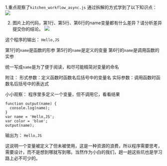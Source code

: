 1.重点观察了`kitchen_workflow_async.js`
通过拆解的方式学到了以下知识点：
![](https://ws2.sinaimg.cn/large/006tKfTcgy1fjbbbmqgzhj30t309dgnd.jpg)

2. 图片上的代码，第1行、第5行、第6行的name变量都有什么差异？请分析差异提交你的结论。
![](https://ws1.sinaimg.cn/large/006tKfTcgy1fjbd9avhhwj30ls09qdh6.jpg)

这个程序的输出：
`Hello,JS`

第1行的`name`是函数的形参
第5行的`name`是定义的变量
第6行的`name`是调用函数的实参

统一写成`name`是为了便于阅读，和尽可能精简对变量的命名

附注：
形式参数：定义函数时函数名后括号中的变量名
实际参数：调用函数时函数名后括号中的表达式

小小观察：
程序里多定义一个变量，但不调用它，看看结果
```
function output(name) {
  console.log(name);
}
var name = 'Hello,JS';
var color = 'blue';
output(name);
```
输出为：
`Hello,JS`

这说明一个变量被定义了但未被使用，这是一种资源的浪费，所以程序需要思考，需要设计，而不是想到哪就写到哪。当然作为小白的我们，趟一趟这些坑也是学习路上必不可少的。